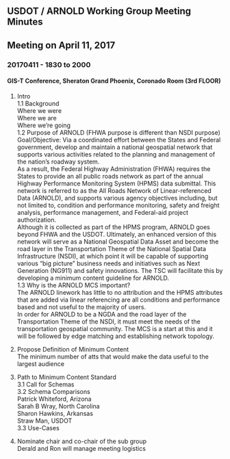 ## USDOT / ARNOLD Working Group Meeting Minutes     
## Meeting on April 11, 2017     
### 20170411 - 1830 to 2000  
#### GIS-T Conference, Sheraton Grand Phoenix, Coronado Room (3rd FLOOR)  

1. Intro  
1.1 Background  
Where we were  
Where we are  
Where we’re going  
1.2 Purpose of ARNOLD (FHWA purpose is different than NSDI purpose)  
Goal/Objective: Via a coordinated effort between the States and Federal government, develop and maintain a national geospatial network that supports various activities related to the planning and management of the nation’s roadway system.  
As a result, the Federal Highway Administration (FHWA) requires the States to provide an all public roads network as part of the annual Highway Performance Monitoring System (HPMS) data submittal. This network is referred to as the All Roads Network of Linear-referenced Data (ARNOLD), and supports various agency objectives including, but not limited to, condition and performance monitoring, safety and freight analysis, performance management, and Federal-aid project authorization.  
Although it is collected as part of the HPMS program, ARNOLD goes beyond FHWA and the USDOT.  Ultimately, an enhanced version of this network will serve as a National Geospatial Data Asset and become the road layer in the Transportation Theme of the National Spatial Data Infrastructure (NSDI), at which point it will be capable of supporting various “big picture” business needs and initiatives such as Next Generation (NG911) and safety innovations.  The TSC will facilitate this by developing a minimum content guideline for ARNOLD.  
1.3 Why is the ARNOLD MCS important?  
The ARNOLD linework has little to no attribution and the HPMS attributes that are added via linear referencing are all conditions and performance based and not useful to the majority of users.  
In order for ARNOLD to be a NGDA and the road layer of the Transportation Theme of the NSDI, it must meet the needs of the transportation geospatial community.  The MCS is a start at this and it will be followed by edge matching and establishing network topology.  

2. Propose Definition of Minimum Content  
The minimum number of atts that would make the data useful to the largest audience  

3. Path to Minimum Content Standard  
3.1 Call for Schemas  
3.2 Schema Comparisons  
Patrick Whiteford, Arizona  
Sarah B Wray, North Carolina  
Sharon Hawkins, Arkansas  
Straw Man, USDOT  
3.3 Use-Cases  

4. Nominate chair and co-chair of the sub group  
Derald and Ron will manage meeting logistics  

